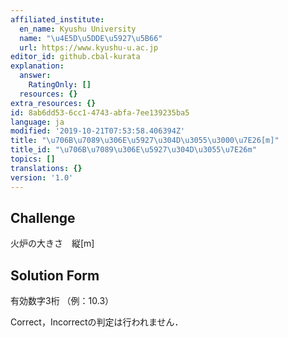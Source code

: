 ```yaml
---
affiliated_institute:
  en_name: Kyushu University
  name: "\u4E5D\u5DDE\u5927\u5B66"
  url: https://www.kyushu-u.ac.jp
editor_id: github.cbal-kurata
explanation:
  answer:
    RatingOnly: []
  resources: {}
extra_resources: {}
id: 8ab6dd53-6cc1-4743-abfa-7ee139235ba5
language: ja
modified: '2019-10-21T07:53:58.406394Z'
title: "\u706B\u7089\u306E\u5927\u304D\u3055\u3000\u7E26[m]"
title_id: "\u706B\u7089\u306E\u5927\u304D\u3055\u7E26m"
topics: []
translations: {}
version: '1.0'
---
```


## Challenge
火炉の大きさ　縦[m]


## Solution Form

有効数字3桁
（例：10.3）

Correct，Incorrectの判定は行われません．


